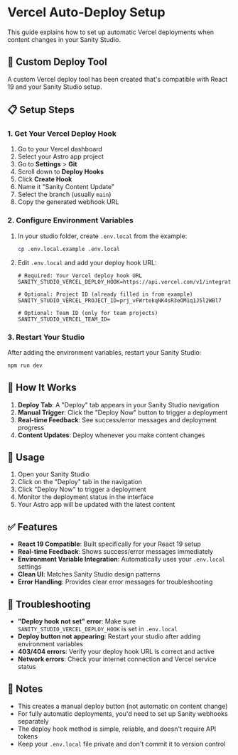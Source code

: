 # Vercel Auto-Deploy Setup

This guide explains how to set up automatic Vercel deployments when content changes in your Sanity Studio.

## 🚀 Custom Deploy Tool

A custom Vercel deploy tool has been created that's compatible with React 19 and your Sanity Studio setup.

## 📋 Setup Steps

### 1. Get Your Vercel Deploy Hook

1. Go to your Vercel dashboard
2. Select your Astro app project
3. Go to **Settings** > **Git**
4. Scroll down to **Deploy Hooks**
5. Click **Create Hook**
6. Name it "Sanity Content Update"
7. Select the branch (usually `main`)
8. Copy the generated webhook URL

### 2. Configure Environment Variables

1. In your studio folder, create `.env.local` from the example:
   ```bash
   cp .env.local.example .env.local
   ```

2. Edit `.env.local` and add your deploy hook URL:
   ```env
   # Required: Your Vercel deploy hook URL
   SANITY_STUDIO_VERCEL_DEPLOY_HOOK=https://api.vercel.com/v1/integrations/deploy/prj_xxxxx/yyyy
   
   # Optional: Project ID (already filled in from example)
   SANITY_STUDIO_VERCEL_PROJECT_ID=prj_vFWrtekqNK4sR3eOM1q1J5l2WBl7
   
   # Optional: Team ID (only for team projects)
   SANITY_STUDIO_VERCEL_TEAM_ID=
   ```

### 3. Restart Your Studio

After adding the environment variables, restart your Sanity Studio:
```bash
npm run dev
```

## 🎯 How It Works

1. **Deploy Tab**: A "Deploy" tab appears in your Sanity Studio navigation
2. **Manual Trigger**: Click the "Deploy Now" button to trigger a deployment
3. **Real-time Feedback**: See success/error messages and deployment progress
4. **Content Updates**: Deploy whenever you make content changes

## 🔧 Usage

1. Open your Sanity Studio
2. Click on the "Deploy" tab in the navigation
3. Click "Deploy Now" to trigger a deployment
4. Monitor the deployment status in the interface
5. Your Astro app will be updated with the latest content

## ✅ Features

- **React 19 Compatible**: Built specifically for your React 19 setup
- **Real-time Feedback**: Shows success/error messages immediately
- **Environment Variable Integration**: Automatically uses your `.env.local` settings
- **Clean UI**: Matches Sanity Studio design patterns
- **Error Handling**: Provides clear error messages for troubleshooting

## 🚨 Troubleshooting

- **"Deploy hook not set" error**: Make sure `SANITY_STUDIO_VERCEL_DEPLOY_HOOK` is set in `.env.local`
- **Deploy button not appearing**: Restart your studio after adding environment variables
- **403/404 errors**: Verify your deploy hook URL is correct and active
- **Network errors**: Check your internet connection and Vercel service status

## 📝 Notes

- This creates a manual deploy button (not automatic on content change)
- For fully automatic deployments, you'd need to set up Sanity webhooks separately
- The deploy hook method is simple, reliable, and doesn't require API tokens
- Keep your `.env.local` file private and don't commit it to version control